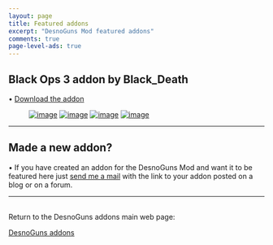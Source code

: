 ```yaml
---
layout: page
title: Featured addons
excerpt: "DesnoGuns Mod featured addons"
comments: true
page-level-ads: true
---
```


## Black Ops 3 addon by Black_Death

• [Download the addon](http://www.minecraftforum.net/forums/minecraft-pocket-edition/mcpe-mods-tools/2625220-addon-black-ops-3-desnoguns-addon-bo3-guns-in)

<figure class="half">
	<a href="http://i.imgur.com/yg7UjWZ.png"><img src="http://i.imgur.com/yg7UjWZ.png" alt="image"></a>
	<a href="http://i.imgur.com/3RwDy3o.png"><img src="http://i.imgur.com/3RwDy3o.png" alt="image"></a>
	<a href="http://i.imgur.com/cTsRoEk.png"><img src="http://i.imgur.com/cTsRoEk.png" alt="image"></a>
	<a href="http://i.imgur.com/N4yUFw4.png"><img src="http://i.imgur.com/N4yUFw4.png" alt="image"></a>
</figure>

---

## Made a new addon?

• If you have created an addon for the DesnoGuns Mod and want it to be featured here just <a href="mailto:{{ site.owner.email }}" title="Send a mail to {{ site.owner.name}}" target="_blank">send me a mail</a> with the link to your addon posted on a blog or on a forum.

---

<br>Return to the DesnoGuns addons main web page:

<div markdown="0"><a href="{{ site.url }}/minecraft/desnoguns-mod/addons" class="btn">DesnoGuns addons</a></div>
